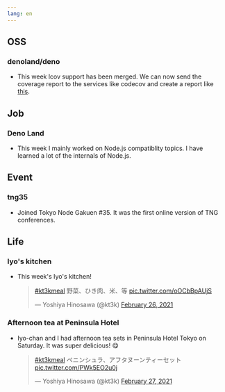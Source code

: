 ```yaml
---
lang: en
---
```


## OSS

### denoland/deno

- This week lcov support has been merged. We can now send the coverage report to the services like codecov and create a report like [this](https://codecov.io/gh/kt3k/deno_license_checker).

## Job

### Deno Land

- This week I mainly worked on Node.js compatiblity topics. I have learned a lot of the internals of Node.js.

## Event

### tng35

- Joined Tokyo Node Gakuen #35. It was the first online version of TNG conferences.

## Life

### Iyo's kitchen

- This week's Iyo's kitchen!

  <blockquote class="twitter-tweet"><p lang="ja" dir="ltr"><a href="https://twitter.com/hashtag/kt3kmeal?src=hash&amp;ref_src=twsrc%5Etfw">#kt3kmeal</a> 野菜、ひき肉、米、等 <a href="https://t.co/oOCbBpAUjS">pic.twitter.com/oOCbBpAUjS</a></p>&mdash; Yoshiya Hinosawa (@kt3k) <a href="https://twitter.com/kt3k/status/1365275914611826691?ref_src=twsrc%5Etfw">February 26, 2021</a></blockquote> <script async src="https://platform.twitter.com/widgets.js" charset="utf-8"></script>

### Afternoon tea at Peninsula Hotel

- Iyo-chan and I had afternoon tea sets in Peninsula Hotel Tokyo on Saturday. It was super delicious! 😋

  <blockquote class="twitter-tweet"><p lang="ja" dir="ltr"><a href="https://twitter.com/hashtag/kt3kmeal?src=hash&amp;ref_src=twsrc%5Etfw">#kt3kmeal</a> ペニンシュラ、アフタヌーンティーセット <a href="https://t.co/PWk5EO2u0j">pic.twitter.com/PWk5EO2u0j</a></p>&mdash; Yoshiya Hinosawa (@kt3k) <a href="https://twitter.com/kt3k/status/1365547863971782661?ref_src=twsrc%5Etfw">February 27, 2021</a></blockquote> <script async src="https://platform.twitter.com/widgets.js" charset="utf-8"></script>
